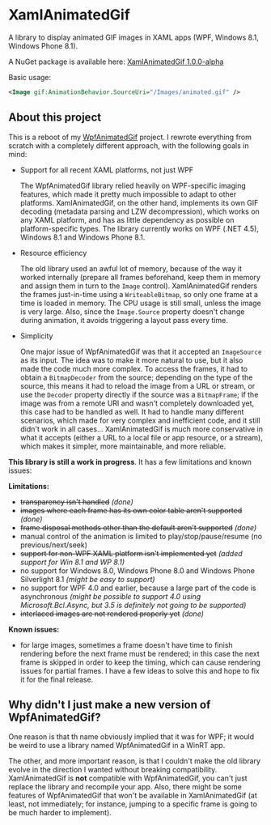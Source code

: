 XamlAnimatedGif
===============

A library to display animated GIF images in XAML apps (WPF, Windows 8.1, Windows Phone 8.1).

A NuGet package is available here: [XamlAnimatedGif 1.0.0-alpha](http://www.nuget.org/packages/XamlAnimatedGif/1.0.0-alpha2)

Basic usage:

```xml
<Image gif:AnimationBehavior.SourceUri="/Images/animated.gif" />
```

About this project
------------------

This is a reboot of my [WpfAnimatedGif](https://github.com/thomaslevesque/WpfAnimatedGif) project. I rewrote everything from scratch with a completely different approach, with the following goals in mind:

- Support for all recent XAML platforms, not just WPF

  The WpfAnimatedGif library relied heavily on WPF-specific imaging features, which made it pretty much impossible to adapt to other platforms. XamlAnimatedGif, on the other hand, implements its own GIF decoding (metadata parsing and LZW decompression), which works on any XAML platform, and has as little dependency as possible on platform-specific types. The library currently works on WPF (.NET 4.5), Windows 8.1 and Windows Phone 8.1.

- Resource efficiency

  The old library used an awful lot of memory, because of the way it worked internally (prepare all frames beforehand, keep them in memory and assign them in turn to the `Image` control). XamlAnimatedGif renders the frames just-in-time using a `WriteableBitmap`, so only one frame at a time is loaded in memory. The CPU usage is still small, unless the image is very large. Also, since the `Image.Source` property doesn't change during animation, it avoids triggering a layout pass every time.

- Simplicity

  One major issue of WpfAnimatedGif was that it accepted an `ImageSource` as its input. The idea was to make it more natural to use, but it also made the code much more complex. To access the frames, it had to obtain a `BitmapDecoder` from the source; depending on the type of the source, this means it had to reload the image from a URL or stream, or use the `Decoder` property directly if the source was a `BitmapFrame`; if the image was from a remote URI and wasn't completely downloaded yet, this case had to be handled as well. It had to handle many different scenarios, which made for very complex and inefficient code, and it still didn't work in all cases... XamlAnimatedGif is much more conservative in what it accepts (either a URL to a local file or app resource, or a stream), which makes it simpler, more maintainable, and more reliable.

**This library is still a work in progress**. It has a few limitations and known issues:

**Limitations:**
- ~~transparency isn't handled~~ *(done)*
- ~~images where each frame has its own color table aren't supported~~ *(done)*
- ~~frame disposal methods other than the default aren't supported~~ *(done)*
- manual control of the animation is limited to play/stop/pause/resume (no previous/next/seek)
- ~~support for non-WPF XAML platform isn't implemented yet~~ *(added support for Win 8.1 and WP 8.1)*
- no support for Windows 8.0, Windows Phone 8.0 and Windows Phone Silverlight 8.1 *(might be easy to support)*
- no support for WPF 4.0 and earlier, because a large part of the code is asynchronous *(might be possible to support 4.0 using Microsoft.Bcl.Async, but 3.5 is definitely not going to be supported)*
- ~~interlaced images are not rendered properly yet~~ *(done)*
 
**Known issues:**
- for large images, sometimes a frame doesn't have time to finish rendering before the next frame must be rendered; in this case the next frame is skipped in order to keep the timing, which can cause rendering issues for partial frames. I have a few ideas to solve this and hope to fix it for the final release.


Why didn't I just make a new version of WpfAnimatedGif?
-------------------------------------------------------

One reason is that th name obviously implied that it was for WPF; it would be weird to use a library named WpfAnimatedGif in a WinRT app.

The other, and more important reason, is that I couldn't make the old library evolve in the direction I wanted without breaking compatibility. XamlAnimatedGif is **not** compatible with WpfAnimatedGif, you can't just replace the library and recompile your app. Also, there might be some features of WpfAnimatedGif that won't be available in XamlAnimatedGif (at least, not immediately; for instance, jumping to a specific frame is going to be much harder to implement).

